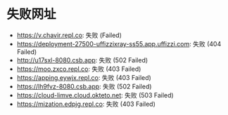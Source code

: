 # 失败网址
- https://v.chavir.repl.co: 失败 (Failed)
- https://deployment-27500-uffizzixray-ss55.app.uffizzi.com: 失败 (404
Failed)
- http://u17sxl-8080.csb.app: 失败 (502
Failed)
- https://moo.zxco.repl.co: 失败 (403
Failed)
- https://apping.eywjx.repl.co: 失败 (403
Failed)
- https://lh9fvz-8080.csb.app: 失败 (502
Failed)
- https://cloud-limve.cloud.okteto.net: 失败 (503
Failed)
- https://mization.edpjg.repl.co: 失败 (403
Failed)
